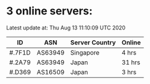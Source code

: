# 3 online servers:

Latest update at: Thu Aug 13 11:10:09 UTC 2020

| ID | ASN | Server Country | Online |
| -- | --- | -------------- | ------ |
| #.7F1D | AS63949 | Singapore | 4 hrs |
| #.2A79 | AS63949 | Japan | 31 hrs |
| #.D369 | AS16509 | Japan | 3 hrs |

